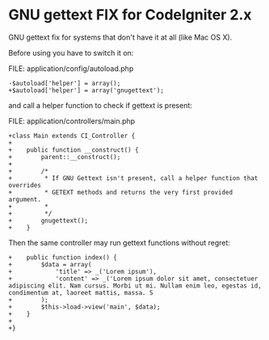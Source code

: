 # GNU gettext FIX for CodeIgniter 2.x

GNU gettext fix for systems that don't have it at all (like Mac OS X).

Before using you have to switch it on: 

FILE: application/config/autoload.php

    -$autoload['helper'] = array();
    +$autoload['helper'] = array('gnugettext');

and call a helper function to check if gettext is present:

FILE: application/controllers/main.php

    +class Main extends CI_Controller {
    +
    +    public function __construct() {
    +        parent::__construct();
    +
    +        /*
    +         * If GNU Gettext isn't present, call a helper function that overrides
    +         * GETEXT methods and returns the very first provided argument.
    +         * 
    +         */
    +        gnugettext();
    +    }

Then the same controller may run gettext functions without regret:

    +    public function index() {
    +        $data = array(
    +            'title' => _('Lorem ipsum'),
    +            'content' => _('Lorem ipsum dolor sit amet, consectetuer adipiscing elit. Nam cursus. Morbi ut mi. Nullam enim leo, egestas id, condimentum at, laoreet mattis, massa. S
    +        );
    +        $this->load->view('main', $data);
    +    }
    +
    +}
